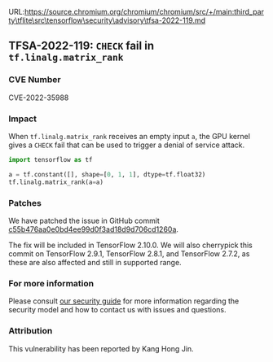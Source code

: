 URL:https://source.chromium.org/chromium/chromium/src/+/main:third_party\tflite\src\tensorflow\security\advisory\tfsa-2022-119.md
## TFSA-2022-119: `CHECK` fail in `tf.linalg.matrix_rank`

### CVE Number
CVE-2022-35988

### Impact
When `tf.linalg.matrix_rank` receives an empty input `a`, the GPU kernel gives a `CHECK` fail that can be used to trigger a denial of service attack.
```python
import tensorflow as tf

a = tf.constant([], shape=[0, 1, 1], dtype=tf.float32)
tf.linalg.matrix_rank(a=a)
```

### Patches
We have patched the issue in GitHub commit [c55b476aa0e0bd4ee99d0f3ad18d9d706cd1260a](https://github.com/tensorflow/tensorflow/commit/c55b476aa0e0bd4ee99d0f3ad18d9d706cd1260a).

The fix will be included in TensorFlow 2.10.0. We will also cherrypick this commit on TensorFlow 2.9.1, TensorFlow 2.8.1, and TensorFlow 2.7.2, as these are also affected and still in supported range.


### For more information
Please consult [our security guide](https://github.com/tensorflow/tensorflow/blob/master/SECURITY.md) for more information regarding the security model and how to contact us with issues and questions.


### Attribution
This vulnerability has been reported by Kang Hong Jin.

